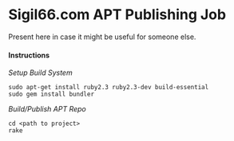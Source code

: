 Sigil66.com APT Publishing Job 
===============================

Present here in case it might be useful for someone else.

#### Instructions

*Setup Build System*
```
sudo apt-get install ruby2.3 ruby2.3-dev build-essential
sudo gem install bundler
```
*Build/Publish APT Repo*
```
cd <path to project>
rake
```
